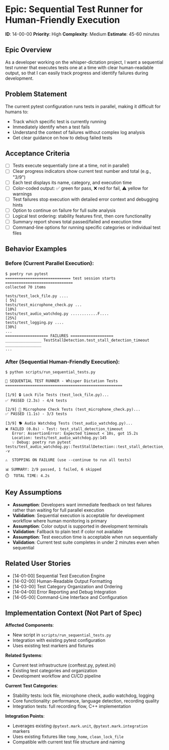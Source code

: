 # Epic: Sequential Test Runner for Human-Friendly Execution

**ID**: 14-00-00
**Priority**: High
**Complexity**: Medium
**Estimate**: 45-60 minutes

## Epic Overview

As a developer working on the whisper-dictation project, I want a sequential test runner that executes tests one at a time with clear human-readable output, so that I can easily track progress and identify failures during development.

## Problem Statement

The current pytest configuration runs tests in parallel, making it difficult for humans to:
- Track which specific test is currently running
- Immediately identify when a test fails
- Understand the context of failures without complex log analysis
- Get clear guidance on how to debug failed tests

## Acceptance Criteria

- [ ] Tests execute sequentially (one at a time, not in parallel)
- [ ] Clear progress indicators show current test number and total (e.g., "3/9")
- [ ] Each test displays its name, category, and execution time
- [ ] Color-coded output: ✅ green for pass, ❌ red for fail, ⚠️ yellow for warnings
- [ ] Test failures stop execution with detailed error context and debugging hints
- [ ] Option to continue on failure for full suite analysis
- [ ] Logical test ordering: stability features first, then core functionality
- [ ] Summary report shows total passed/failed and execution time
- [ ] Command-line options for running specific categories or individual test files

## Behavior Examples

### Before (Current Parallel Execution):
```
$ poetry run pytest
============================= test session starts ==============================
collected 70 items

tests/test_lock_file.py ....                                            [ 5%]
tests/test_microphone_check.py ...                                      [10%]
tests/test_audio_watchdog.py ............F....                          [25%]
tests/test_logging.py ....                                              [30%]
...
=================== FAILURES ===================
________________ TestStallDetection.test_stall_detection_timeout ________________
...
```

### After (Sequential Human-Friendly Execution):
```
$ python scripts/run_sequential_tests.py

🧪 SEQUENTIAL TEST RUNNER - Whisper Dictation Tests
====================================================

[1/9] 🔒 Lock File Tests (test_lock_file.py)...
✅ PASSED (2.3s) - 4/4 tests

[2/9] 🎤 Microphone Check Tests (test_microphone_check.py)...
✅ PASSED (1.1s) - 3/3 tests

[3/9] 🐕 Audio Watchdog Tests (test_audio_watchdog.py)...
❌ FAILED (0.8s) - Test: test_stall_detection_timeout
   Error: AssertionError: Expected timeout < 10s, got 15.2s
   Location: tests/test_audio_watchdog.py:145
   💡 Debug: poetry run pytest tests/test_audio_watchdog.py::TestStallDetection::test_stall_detection_timeout -v

⚠️  STOPPING ON FAILURE (use --continue to run all tests)

📊 SUMMARY: 2/9 passed, 1 failed, 6 skipped
⏱️  TOTAL TIME: 4.2s
```

## Key Assumptions

- **Assumption**: Developers want immediate feedback on test failures rather than waiting for full parallel execution
- **Validation**: Sequential execution is acceptable for development workflow where human monitoring is primary
- **Assumption**: Color output is supported in development terminals
- **Validation**: Fallback to plain text if color not available
- **Assumption**: Test execution time is acceptable when run sequentially
- **Validation**: Current test suite completes in under 2 minutes even when sequential

## Related User Stories

- [14-01-00] Sequential Test Execution Engine
- [14-02-00] Human-Readable Output Formatting  
- [14-03-00] Test Category Organization and Ordering
- [14-04-00] Error Reporting and Debug Integration
- [14-05-00] Command-Line Interface and Configuration

## Implementation Context (Not Part of Spec)

**Affected Components**: 
- New script in `scripts/run_sequential_tests.py`
- Integration with existing pytest configuration
- Uses existing test markers and fixtures

**Related Systems**: 
- Current test infrastructure (conftest.py, pytest.ini)
- Existing test categories and organization
- Development workflow and CI/CD pipeline

**Current Test Categories**:
- Stability tests: lock file, microphone check, audio watchdog, logging
- Core functionality: performance, language detection, recording quality
- Integration tests: full recording flow, C++ implementation

**Integration Points**:
- Leverages existing `@pytest.mark.unit`, `@pytest.mark.integration` markers
- Uses existing fixtures like `temp_home`, `clean_lock_file`
- Compatible with current test file structure and naming
